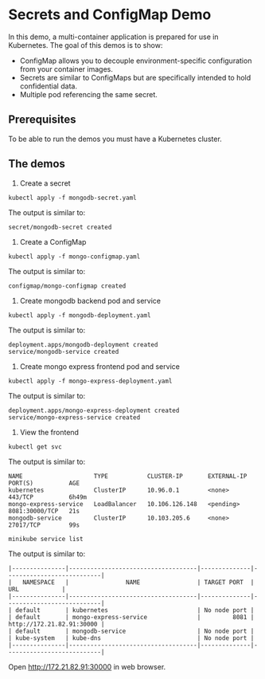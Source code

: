 # Secrets and ConfigMap Demo

In this demo, a multi-container application is prepared for use in Kubernetes. 
The goal of this demos is to show:
- ConfigMap allows you to decouple environment-specific configuration from your container images.
- Secrets are similar to ConfigMaps but are specifically intended to hold confidential data.
- Multiple pod referencing the same secret.

## Prerequisites

To be able to run the demos you must have a Kubernetes cluster.

## The demos

1. Create a secret

```
kubectl apply -f mongodb-secret.yaml
```

The output is similar to:
```
secret/mongodb-secret created
```

1. Create a ConfigMap

```
kubectl apply -f mongo-configmap.yaml
```

The output is similar to:
```
configmap/mongo-configmap created
```

1. Create mongodb backend pod and service

```
kubectl apply -f mongodb-deployment.yaml
```

The output is similar to:
```
deployment.apps/mongodb-deployment created
service/mongodb-service created
```

1. Create mongo express frontend pod and service

```
kubectl apply -f mongo-express-deployment.yaml
```

The output is similar to:
```
deployment.apps/mongo-express-deployment created
service/mongo-express-service created
```

1. View the frontend

```
kubectl get svc
```

The output is similar to:
```
NAME                    TYPE           CLUSTER-IP       EXTERNAL-IP   PORT(S)          AGE
kubernetes              ClusterIP      10.96.0.1        <none>        443/TCP          6h49m
mongo-express-service   LoadBalancer   10.106.126.148   <pending>     8081:30000/TCP   21s
mongodb-service         ClusterIP      10.103.205.6     <none>        27017/TCP        99s
```

```
minikube service list
```

The output is similar to:
```
|---------------|------------------------------------|--------------|---------------------------|
|   NAMESPACE   |                NAME                | TARGET PORT  |            URL            |
|---------------|------------------------------------|--------------|---------------------------|
| default       | kubernetes                         | No node port |
| default       | mongo-express-service              |         8081 | http://172.21.82.91:30000 |
| default       | mongodb-service                    | No node port |
| kube-system   | kube-dns                           | No node port |
|---------------|------------------------------------|--------------|---------------------------|
```

Open http://172.21.82.91:30000 in web browser.